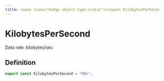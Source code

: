 ```yaml
---
title: <span class="badge object-type-scalar"></span> KilobytesPerSecond
---
```

# <span class="badge object-type-scalar"></span> KilobytesPerSecond

Data rate: kilobytes/sec

## Definition

```typescript
export const KilobytesPerSecond = "KBs";

```
